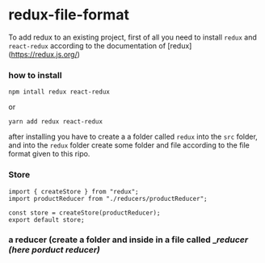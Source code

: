 # redux-file-format

To add redux to an existing project, first of all you need to install `redux` and `react-redux` according to the documentation of [redux] (https://redux.js.org/)

### how to install
```
npm intall redux react-redux
```
or 
```
yarn add redux react-redux
```
after installing you have to create a a folder called `redux` into the `src` folder, and into the `redux` folder create some folder and file according to the file format given to this ripo.

### Store
```
import { createStore } from "redux";
import productReducer from "./reducers/productReducer";

const store = createStore(productReducer);
export default store;
```

### a reducer (create a folder and inside in a file called ____reducer (here porduct reducer)___ 
